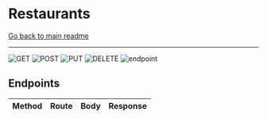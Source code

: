
# Restaurants 
 [Go back to main readme](../../README.md)

---

![GET](https://img.shields.io/static/v1?label=&message=GET&color=blue)
![POST](https://img.shields.io/static/v1?label=&message=POST&color=green)
![PUT](https://img.shields.io/static/v1?label=&message=PUT&color=orange)
![DELETE](https://img.shields.io/static/v1?label=&message=DELETE&color=ff0000)
![endpoint](https://img.shields.io/static/v1?label=&message=route/to/endpoint&color=000000)

 
## Endpoints

Method         | Route       | Body          | Response
------------ | ------------- | ------------- | -------------  
